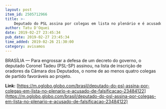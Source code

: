 ```yaml
---
layout: post
item_id: 2505712966
title: >-
    Deputado do PSL assina por colegas em lista no plenário e é acusado de falsificação
author: Tatu D'Oquei
date: 2019-02-27 23:45:34
pub_date: 2019-02-27 23:45:34
time_added: 2019-02-26 21:30:00
category: avisamos
---
```


BRASÍLIA — Para engrossar a defesa de um decreto do governo, o deputado Coronel Tadeu (PSL-SP) assinou, na lista de inscrição de oradores da Câmara dos Deputados, o nome de ao menos quatro colegas de partido favoráveis ao projeto.

**Link:** [https://m.oglobo.globo.com/brasil/deputado-do-psl-assina-por-colegas-em-lista-no-plenario-e-acusado-de-falsificacao-23484122](https://m.oglobo.globo.com/brasil/deputado-do-psl-assina-por-colegas-em-lista-no-plenario-e-acusado-de-falsificacao-23484122)

